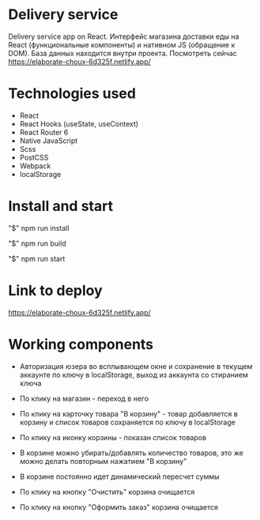 # Delivery service
Delivery service app on React.
Интерфейс магазина доставки еды на React (функциональные компоненты) и нативном JS (обращение к DOM). 
База данных находится внутри проекта.
Посмотреть сейчас https://elaborate-choux-6d325f.netlify.app/

# Technologies used
- React
- React Hooks (useState, useContext)
- React Router 6
- Native JavaScript
- Scss
- PostCSS
- Webpack
- localStorage

# Install and start
"$" npm run install 

"$" npm run build

"$" npm run start


# Link to deploy
https://elaborate-choux-6d325f.netlify.app/


# Working components
- Авторизация юзера во всплывающем окне и сохранение в текущем аккаунте по ключу в localStorage, выход из аккаунта со стиранием ключа

- По клику на магазин - переход в него

- По клику на карточку товара "В корзину" - товар добавляется в корзину и список товаров сохраняется по ключу в localStorage

- По клику на иконку корзины - показан список товаров

- В корзине можно убирать/добавлять количество товаров, это же можно делать повторным нажатием "В корзину"

- В корзине постоянно идет динамический пересчет суммы

- По клику на кнопку "Очистить" корзина очищается

- По клику на кнопку "Оформить заказ" корзина очищается







